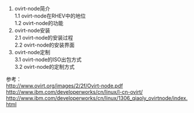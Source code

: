 1. ovirt-node简介  
   1.1 ovirt-node在RHEV中的地位  
   1.2 ovirt-node的功能  
2. ovirt-node安装  
   2.1 ovirt-node的安装过程  
   2.2 ovirt-node的安装界面  
3. ovirt-node定制  
   3.1 ovirt-node的ISO出包方式  
   3.2 ovirt-node的定制方式  


参考：  
http://www.ovirt.org/images/2/2f/Ovirt-node.pdf  
http://www.ibm.com/developerworks/cn/linux/l-cn-ovirt/  
http://www.ibm.com/developerworks/cn/linux/1306_qiaoly_ovirtnode/index.html  


